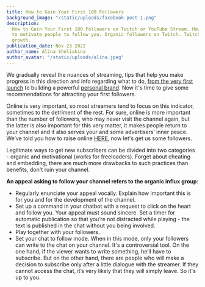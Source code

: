 ```yaml
---
title: How to Gain Your First 100 Followers
background_image: "/static/uploads/facebook-post-1.png"
description:
  How to Gain Your First 100 Followers on Twitch or YouTube Stream. How
  to motivate people to follow you. Organic followers on Twitch. Twitch secrets. Twitch
  growth.
publication_date: Nov 23 2022
author_name: Alina Sheliakina
author_avatar: "/static/uploads/alina.jpeg"
---
```


We gradually reveal the nuances of streaming, tips that help you make progress in this direction and info regarding what to do, [from the very first launch](https://organization.gg/blog/what-do-you-need-to-know-before-your-very-first-stream/) to building a powerful [personal brand](https://organization.gg/blog/personal-br/). Now it's time to give some recommendations for attracting your first followers.

Online is very important, so most streamers tend to focus on this indicator, sometimes to the detriment of the rest. For sure, online is more important than the number of followers, who may never visit the channel again, but the latter is also important for this very matter, it makes people return to your channel and it also serves your and some advertisers’ inner peace. We’ve told you how to raise online [HERE](https://organization.gg/blog/how-to-boost-online-of-a-stream/), now let's get us some followers.

Legitimate ways to get new subscribers can be divided into two categories - organic and motivational (works for freeloaders). Forget about cheating and embedding, there are much more drawbacks to such practices than benefits, don't ruin your channel.

**An appeal asking to follow your channel refers to the organic influx group**:

- Regularly enunciate your appeal vocally. Explain how important this is for you and for the development of the channel.
- Set up a command in your chatbot with a request to click on the heart and follow you. Your appeal must sound sincere. Set a timer for automatic publication so that you’re not distracted while playing - the text is published in the chat without you being involved.
- Play together with your followers.
- Set your chat to follow mode. When in this mode, only your followers can write to the chat on your channel. It's a controversial tool. On the one hand, if the viewer wants to write something, he’ll have to subscribe. But on the other hand, there are people who will make a decision to subscribe only after a little dialogue with the streamer. If they cannot access the chat, it’s very likely that they will simply leave. So it's up to you.
